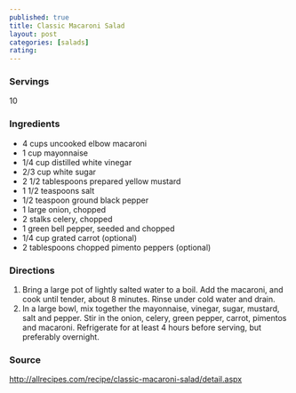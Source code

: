 ```yaml
---
published: true
title: Classic Macaroni Salad
layout: post
categories: [salads]
rating: 
---
```

### Servings
10

### Ingredients
- 4 cups uncooked elbow macaroni
- 1 cup mayonnaise
- 1/4 cup distilled white vinegar
- 2/3 cup white sugar
- 2 1/2 tablespoons prepared yellow mustard
- 1 1/2 teaspoons salt
- 1/2 teaspoon ground black pepper
- 1 large onion, chopped
- 2 stalks celery, chopped
- 1 green bell pepper, seeded and chopped
- 1/4 cup grated carrot (optional)
- 2 tablespoons chopped pimento peppers (optional)

### Directions
1. Bring a large pot of lightly salted water to a boil. Add the macaroni, and cook until tender, about 8 minutes. Rinse under cold water and drain.
2. In a large bowl, mix together the mayonnaise, vinegar, sugar, mustard, salt and pepper. Stir in the onion, celery, green pepper, carrot, pimentos and macaroni. Refrigerate for at least 4 hours before serving, but preferably overnight.

### Source
<a href="http://allrecipes.com/recipe/classic-macaroni-salad/detail.aspx" target="new">http://allrecipes.com/recipe/classic-macaroni-salad/detail.aspx</a>
